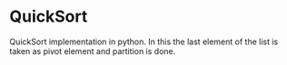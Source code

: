 # QuickSort
QuickSort implementation in python.
In this the last element of the list is taken as pivot element and partition is done.
